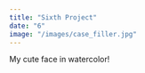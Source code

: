 ```yaml
---
title: "Sixth Project"
date: "6"
image: "/images/case_filler.jpg"
---
```


My cute face in watercolor!
